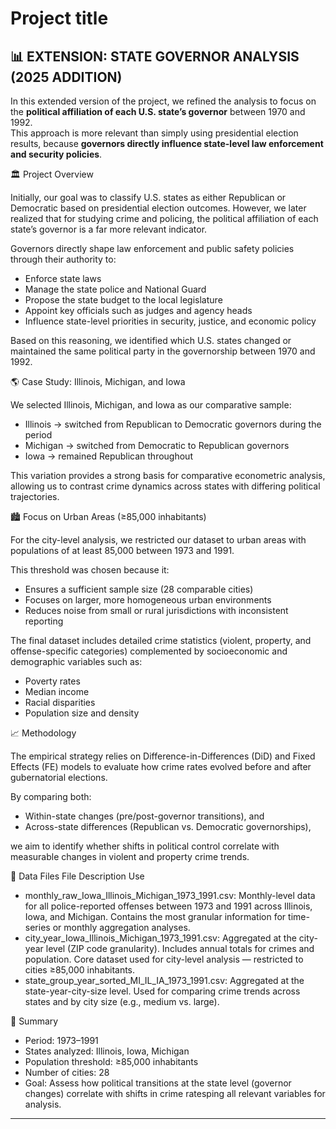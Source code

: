 # Project title
## 📊 EXTENSION: STATE GOVERNOR ANALYSIS (2025 ADDITION)

In this extended version of the project, we refined the analysis to focus on the **political affiliation of each U.S. state’s governor** between 1970 and 1992.  
This approach is more relevant than simply using presidential election results, because **governors directly influence state-level law enforcement and security policies**.

🏛 Project Overview

Initially, our goal was to classify U.S. states as either Republican or Democratic based on presidential election outcomes.
However, we later realized that for studying crime and policing, the political affiliation of each state’s governor is a far more relevant indicator.

Governors directly shape law enforcement and public safety policies through their authority to:
- Enforce state laws
- Manage the state police and National Guard
- Propose the state budget to the local legislature
- Appoint key officials such as judges and agency heads
- Influence state-level priorities in security, justice, and economic policy

Based on this reasoning, we identified which U.S. states changed or maintained the same political party in the governorship between 1970 and 1992.

🌎 Case Study: Illinois, Michigan, and Iowa

We selected Illinois, Michigan, and Iowa as our comparative sample:
- Illinois → switched from Republican to Democratic governors during the period
- Michigan → switched from Democratic to Republican governors
- Iowa → remained Republican throughout

This variation provides a strong basis for comparative econometric analysis, allowing us to contrast crime dynamics across states with differing political trajectories.

🏙 Focus on Urban Areas (≥85,000 inhabitants)

For the city-level analysis, we restricted our dataset to urban areas with populations of at least 85,000 between 1973 and 1991.

This threshold was chosen because it:
- Ensures a sufficient sample size (28 comparable cities)
- Focuses on larger, more homogeneous urban environments
- Reduces noise from small or rural jurisdictions with inconsistent reporting

The final dataset includes detailed crime statistics (violent, property, and offense-specific categories) complemented by socioeconomic and demographic variables such as:
- Poverty rates
- Median income
- Racial disparities
- Population size and density

📈 Methodology

The empirical strategy relies on Difference-in-Differences (DiD) and Fixed Effects (FE) models to evaluate how crime rates evolved before and after gubernatorial elections.

By comparing both:
- Within-state changes (pre/post-governor transitions), and
- Across-state differences (Republican vs. Democratic governorships),

we aim to identify whether shifts in political control correlate with measurable changes in violent and property crime trends.

📂 Data Files
File	Description	Use
- monthly_raw_Iowa_Illinois_Michigan_1973_1991.csv: Monthly-level data for all police-reported offenses between 1973 and 1991 across Illinois, Iowa, and Michigan.	Contains the most granular information for time-series or monthly aggregation analyses.
- city_year_Iowa_Illinois_Michigan_1973_1991.csv:	Aggregated at the city-year level (ZIP code granularity). Includes annual totals for crimes and population.	Core dataset used for city-level analysis — restricted to cities ≥85,000 inhabitants.
- state_group_year_sorted_MI_IL_IA_1973_1991.csv: Aggregated at the state-year-city-size level.	Used for comparing crime trends across states and by city size (e.g., medium vs. large).

🧮 Summary
- Period: 1973–1991
- States analyzed: Illinois, Iowa, Michigan
- Population threshold: ≥85,000 inhabitants
- Number of cities: 28
- Goal: Assess how political transitions at the state level (governor changes) correlate with shifts in crime ratesping all relevant variables for analysis.

---

